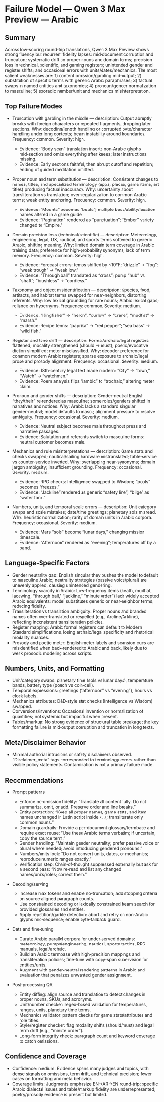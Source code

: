 # Failure Model — Qwen 3 Max Preview — Arabic

## Summary
Across low‑scoring round‑trip translations, Qwen 3 Max Preview shows strong fluency but recurrent fidelity lapses: mid‑document corruption and truncation; systematic drift on proper nouns and domain terms; precision loss in technical, scientific, and gaming registers; unintended gender and register shifts; and occasional errors with units/dates/mechanics. The most salient weaknesses are: 1) content omission/garbling mid‑output; 2) substitution of specific terms with generic Arabic paraphrases; 3) factual swaps in named entities and taxonomies; 4) pronoun/gender normalization to masculine; 5) sporadic number/unit and mechanics misinterpretation.

## Top Failure Modes
- Truncation with garbling in the middle — description: Output abruptly breaks with foreign characters or repeated fragments, dropping later sections. Why: decoding/length handling or corrupted byte/character handling under long contexts; beam instability around boundaries. Frequency: common. Severity: high.
  - Evidence: “Body scan” translation inserts non‑Arabic glyphs mid‑section and omits everything after knees; later instructions missing.
  - Evidence: Early sections faithful, then abrupt cutoff and repetition; ending of guided meditation omitted.

- Proper noun and term substitution — description: Consistent changes to names, titles, and specialized terminology (apps, places, game items, art titles) producing factual inaccuracy. Why: uncertainty about transliteration vs translation; over‑regularization to common Arabic terms; weak entity anchoring. Frequency: common. Severity: high.
  - Evidence: “Mounts” becomes “boats”; multiple boss/ability/location names altered in a game guide.
  - Evidence: “Pagination” rendered as “punctuation”; “Ember” variety changed to “Empire.”

- Domain precision loss (technical/scientific) — description: Meteorology, engineering, legal, UX, nautical, and sports terms softened to generic Arabic, shifting meaning. Why: limited domain term coverage in Arabic training data; preference for high‑probability synonyms; lack of term memory. Frequency: common. Severity: high.
  - Evidence: Forecast errors: temps shifted by ~10°F; “drizzle” → “fog”; “weak trough” → “weak low.”
  - Evidence: “Through ball” translated as “cross”; pump “hub” vs “shaft”; “brushless” → “cordless.”

- Taxonomy and object misidentification — description: Species, food, artifacts, and habitat terms swapped for near‑neighbors, distorting referents. Why: low lexical grounding for rare nouns; Arabic lexical gaps; reliance on hypernyms. Frequency: common. Severity: medium.
  - Evidence: “Kingfisher” → “heron”; “curlew” → “crane”; “mudflat” → “marsh.”
  - Evidence: Recipe terms: “paprika” → “red pepper”; “sea bass” → “wild fish.”

- Register and tone drift — description: Formal/archaic/legal registers flattened; modality strengthened (should → must); poetic/evocative diction simplified; meter misclassified. Why: decoder preference for common modern Arabic registers; sparse exposure to archaic/legal prose and prosody alignment. Frequency: occasional. Severity: medium.
  - Evidence: 18th‑century legal text made modern: “City” → “town,” “Watch” → “watchmen.”
  - Evidence: Poem analysis flips “iambic” to “trochaic,” altering meter claim.

- Pronoun and gender shifts — description: Gender‑neutral English “they/their” re‑rendered as masculine; some roles/genders shifted in narratives and notices. Why: Arabic lacks a standard singular gender‑neutral; model defaults to masc.; alignment pressure to resolve ambiguity. Frequency: occasional. Severity: medium.
  - Evidence: Neutral subject becomes male throughout press and narrative passages.
  - Evidence: Salutation and referents switch to masculine forms; neutral customer becomes male.

- Mechanics and rule misinterpretations — description: Game stats and checks swapped; nautical/sailing hardware mistranslated; table‑service vs counter‑service inverted. Why: overlapping near‑synonyms; domain jargon ambiguity; insufficient grounding. Frequency: occasional. Severity: medium.
  - Evidence: RPG checks: Intelligence swapped to Wisdom; “pools” becomes “freezes.”
  - Evidence: “Jackline” rendered as generic “safety line”; “bilge” as “water tank.”

- Numbers, units, and temporal scale errors — description: Unit category swaps and scale mistakes; date/time greetings; planetary sols misread. Why: heuristic normalization; rarity of domain units in Arabic corpora. Frequency: occasional. Severity: medium.
  - Evidence: Mars “sols” become “lunar days,” changing mission timescale.
  - Evidence: “Afternoon” rendered as “evening”; temperatures off by a band.

## Language‑Specific Factors
- Gender neutrality gap: English singular they pushes the model to default to masculine Arabic; neutrality strategies (passive voice/plural) are unevenly applied, causing unintended gendering.
- Terminology scarcity in Arabic: Low‑frequency items (heath, mudflat, lacewing, “through ball,” “jackline,” “minute order”) lack widely accepted Arabic equivalents; model substitutes generic or near‑neighbor terms, reducing fidelity.
- Transliteration vs translation ambiguity: Proper nouns and branded names often over‑translated or respelled (e.g., Arcline/Arkline), reflecting inconsistent transliteration policies.
- Register mapping: Arabic formal registers can default to Modern Standard simplifications, losing archaic/legal specificity and rhetorical modality nuances.
- Prosody and poetic meter: English meter labels and scansion cues are misidentified when back‑rendered to Arabic and back, likely due to weak prosodic modeling across scripts.

## Numbers, Units, and Formatting
- Unit/category swaps: planetary time (sols vs lunar days), temperature bands, battery type (pouch vs coin‑cell).
- Temporal expressions: greetings (“afternoon” vs “evening”), hours vs clock labels.
- Mechanics attributes: D&D‑style stat checks (Intelligence vs Wisdom) swapped.
- Conversions/inventions: Occasional invention or normalization of quantities; not systemic but impactful when present.
- Tables/markup: No strong evidence of structural table breakage; the key formatting failure is mid‑output corruption and truncation in long texts.

## Meta/Disclaimer Behavior
- Minimal authorial intrusions or safety disclaimers observed. “Disclaimer_meta” tags corresponded to terminology errors rather than visible policy statements. Contamination is not a primary failure mode.

## Recommendations
- Prompt patterns
  - Enforce no‑omission fidelity: “Translate all content fully. Do not summarize, omit, or add. Preserve order and line breaks.”
  - Entity protection: “Keep all proper names, game stats, and item names unchanged in Latin script inside ‹…›; transliterate only common nouns.”
  - Domain guardrails: Provide a per‑document glossary/termbase and require exact reuse: “Use these Arabic terms verbatim; if uncertain, copy the source term.”
  - Gender handling: “Maintain gender neutrality; prefer passive voice or plural where needed; avoid introducing gendered pronouns.”
  - Numbers/units lock: “Do not convert units, dates, or mechanics; reproduce numeric ranges exactly.”
  - Verification step: Chain‑of‑thought suppressed externally but ask for a second pass: “Now re‑read and list any changed names/units/roles; correct them.”

- Decoding/serving
  - Increase max tokens and enable no‑truncation; add stopping criteria on source‑aligned paragraph counts.
  - Use constrained decoding or lexically constrained beam search for provided glossaries and entities.
  - Apply repetition/garble detection: abort and retry on non‑Arabic glyphs mid‑sequence; enable byte‑fallback guard.

- Data and fine‑tuning
  - Curate Arabic parallel corpora for under‑served domains: meteorology, pumps/engineering, nautical, sports tactics, RPG manuals, legal/archaic.
  - Build an Arabic termbase with high‑precision mappings and transliteration policies; fine‑tune with copy‑span supervision for entities/units.
  - Augment with gender‑neutral rendering patterns in Arabic and evaluation that penalizes unwanted gender assignment.

- Post‑processing QA
  - Entity diffing: align source and translation to detect changes in proper nouns, SKUs, and acronyms.
  - Unit/number checker: regex-based validation for temperatures, ranges, units, planetary time terms.
  - Mechanics validator: pattern checks for game stats/attributes and role titles.
  - Style/register checker: flag modality shifts (should/must) and legal term drift (e.g., “minute order”).
  - Long‑form integrity check: paragraph count and keyword coverage to catch omissions.

## Confidence and Coverage
- Confidence: medium. Evidence spans many judges and topics, with dense signals on omissions, term drift, and technical precision; fewer cases on formatting and meta behavior.
- Coverage limits: Judgments emphasize EN→AR→EN round‑trip; specific Arabic dialectal issues and table/markup fidelity are underrepresented; poetry/prosody evidence is present but limited.